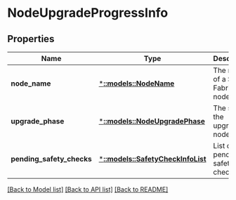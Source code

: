 # NodeUpgradeProgressInfo

## Properties
Name | Type | Description | Notes
------------ | ------------- | ------------- | -------------
**node_name** | [***::models::NodeName**](NodeName.md) | The name of a Service Fabric node. | [optional] [default to null]
**upgrade_phase** | [***::models::NodeUpgradePhase**](NodeUpgradePhase.md) | The state of the upgrading node. | [optional] [default to null]
**pending_safety_checks** | [***::models::SafetyCheckInfoList**](SafetyCheckInfoList.md) | List of pending safety checks | [optional] [default to null]

[[Back to Model list]](../README.md#documentation-for-models) [[Back to API list]](../README.md#documentation-for-api-endpoints) [[Back to README]](../README.md)


